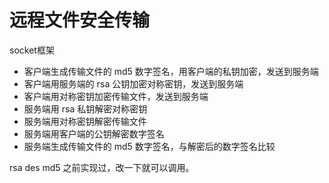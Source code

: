 # 远程文件安全传输

socket框架

- 客户端生成传输文件的 md5 数字签名，用客户端的私钥加密，发送到服务端
- 客户端用服务端的 rsa 公钥加密对称密钥，发送到服务端
- 客户端用对称密钥加密传输文件，发送到服务端
- 服务端用 rsa 私钥解密对称密钥
- 服务端用对称密钥解密传输文件
- 服务端用客户端的公钥解密数字签名
- 服务端生成传输文件的 md5 数字签名，与解密后的数字签名比较

rsa des md5 之前实现过，改一下就可以调用。